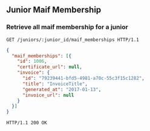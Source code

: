 ## Junior Maif Membership
### Retrieve all maif membership for a junior

```http
GET /juniors/:junior_id/maif_memberships HTTP/1.1
```

```json
{
  "maif_memberships": [{
    "id": 1006,
    "certificate_url": null,
    "invoice": {
      "id": "79239441-bfd5-4981-a70c-55c3f15c1282",
      "title": "InvoiceTitle",
      "generated_at": "2017-01-13",
      "invoice_url": null
    }
  }]
}
```

```http
HTTP/1.1 200 OK
```
